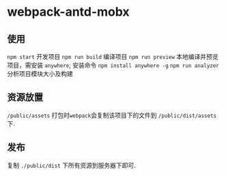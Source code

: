 # webpack-antd-mobx

## 使用
 
 `npm start` 开发项目
 `npm run build` 编译项目
 `npm run preview` 本地编译并预览项目，需安装 `anywhere`, 安装命令 `npm install anywhere -g`
 `npm run analyzer` 分析项目模块大小及构建

## 资源放置
  
  `/public/assets`
  打包时`webpack`会复制该项目下的文件到 `/public/dist/assets` 下.

## 发布
  复制 `./public/dist` 下所有资源到服务器下即可.
